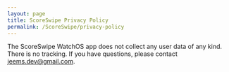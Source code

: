 ```yaml
---
layout: page
title: ScoreSwipe Privacy Policy
permalink: /ScoreSwipe/privacy-policy
---
```


The ScoreSwipe WatchOS app does not collect any user data of any kind. There is no tracking. If you have questions, please contact <a href="mailto:jeems.dev@gmail.com">jeems.dev@gmail.com</a>.